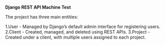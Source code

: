 **Django REST API Machine Test**  

The project has three main entities:

1.User - Managed by Django’s default admin interface for registering users.
2.Client - Created, managed, and deleted using REST APIs.
3.Project - Created under a client, with multiple users assigned to each project.
